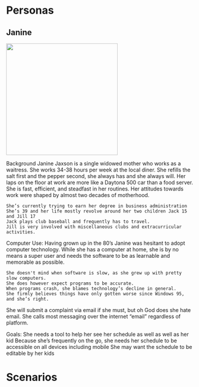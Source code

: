 # Personas
## Janine
<img src="https://user-images.githubusercontent.com/79026876/192636684-ca1f513e-c48a-491a-ad8d-095b1c7797dd.jpeg" width="300"/>

Background
	Janine Jaxson is a single widowed mother who works as a waitress.
	She works 34-38 hours per week at the local diner. 
	She refills the salt first and the pepper second, she always has and she always will. 
	Her laps on the floor at work are more like a Daytona 500 car than a food server. 
	She is fast, efficient, and steadfast in her routines. 
	Her attitudes towards work were shaped by almost two decades of motherhood.


	She’s currently trying to earn her degree in business administration
	She’s 39 and her life mostly revolve around her two children Jack 15 and Jill 17
	Jack plays club baseball and frequently has to travel.
	Jill is very involved with miscellaneous clubs and extracurricular activities.

Computer Use:
Having grown up in the 80’s Janine was hesitant to adopt computer technology.
While she has a computer at home, she is by no means a super user and needs the software to be as learnable and memorable as possible.

	She doesn't mind when software is slow, as she grew up with pretty slow computers. 
	She does however expect programs to be accurate. 
	When programs crash, she blames technology’s decline in general. 
	She firmly believes things have only gotten worse since Windows 95, and she’s right. 
She will submit a complaint via email if she must, but oh God does she hate email.
She calls most messaging over the internet “email” regardless of platform.  

Goals:
She needs a tool to help her see her schedule as well as well as her kid
Because she’s frequently on the go, she needs her schedule to be accessible on all devices including mobile
She may want the schedule to be editable by her kids



# Scenarios

